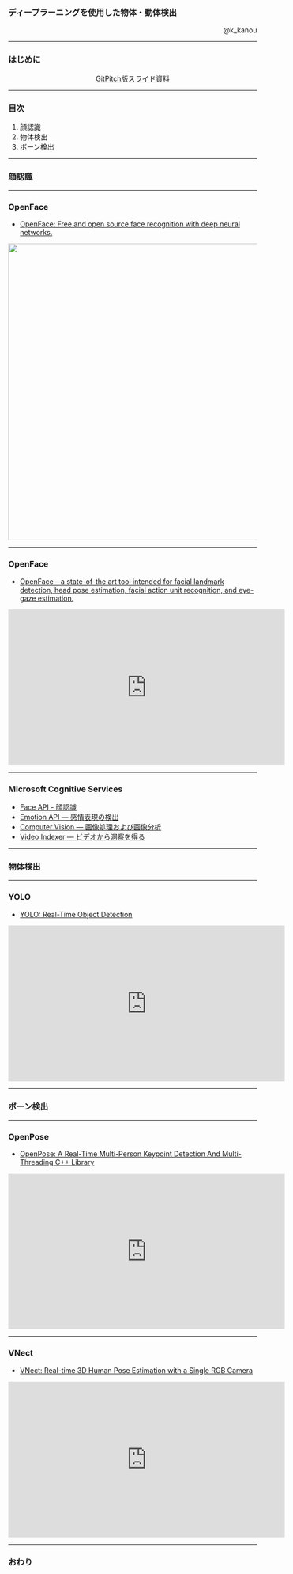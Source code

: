 ### ディープラーニングを使用した物体・動体検出

<p align="right">
@k_kanou
</p>

---


### はじめに

<p align="center">
<a href="https://gitpitch.com/lvisdd/object-detection-using-deep-learning">GitPitch版スライド資料</a>
</p>

---


### 目次

1. 顔認識
1. 物体検出
1. ボーン検出

---


### 顔認識


---


### OpenFace

* [OpenFace: Free and open source face recognition with deep neural networks.](https://cmusatyalab.github.io/openface/)

<img src="https://raw.githubusercontent.com/cmusatyalab/openface/master/images/summary.jpg" width="600">

---


### OpenFace

* [OpenFace – a state-of-the art tool intended for facial landmark detection, head pose estimation, facial action unit recognition, and eye-gaze estimation.](https://github.com/TadasBaltrusaitis/OpenFace)

<iframe width="560" height="315" src="https://www.youtube.com/embed/V7rV0uy7heQ" frameborder="0" allowfullscreen></iframe>

---


### Microsoft Cognitive Services


* <a href="https://azure.microsoft.com/ja-jp/services/cognitive-services/face/">Face API - 顔認識</a>
* <a href="https://azure.microsoft.com/ja-jp/services/cognitive-services/emotion/">Emotion API — 感情表現の検出</a>
* <a href="https://azure.microsoft.com/ja-jp/services/cognitive-services/computer-vision/">Computer Vision — 画像処理および画像分析</a>
* <a href="https://azure.microsoft.com/ja-jp/services/cognitive-services/video-indexer/">Video Indexer — ビデオから洞察を得る</a>


---


### 物体検出


---


### YOLO

* [YOLO: Real-Time Object Detection](https://pjreddie.com/darknet/yolo/)

<iframe width="560" height="315" src="https://www.youtube.com/embed/VOC3huqHrss" frameborder="0" allowfullscreen></iframe>

---


### ボーン検出


---


### OpenPose

* [OpenPose: A Real-Time Multi-Person Keypoint Detection And Multi-Threading C++ Library](https://github.com/CMU-Perceptual-Computing-Lab/openpose)

<iframe width="560" height="315" src="https://www.youtube.com/embed/pW6nZXeWlGM" frameborder="0" allowfullscreen></iframe>

---


### VNect

* [VNect: Real-time 3D Human Pose Estimation with a Single RGB Camera](http://gvv.mpi-inf.mpg.de/projects/VNect/)

<iframe width="560" height="315" src="https://www.youtube.com/embed/W1ZNFfftx2E" frameborder="0" allowfullscreen></iframe>

---

### おわり



